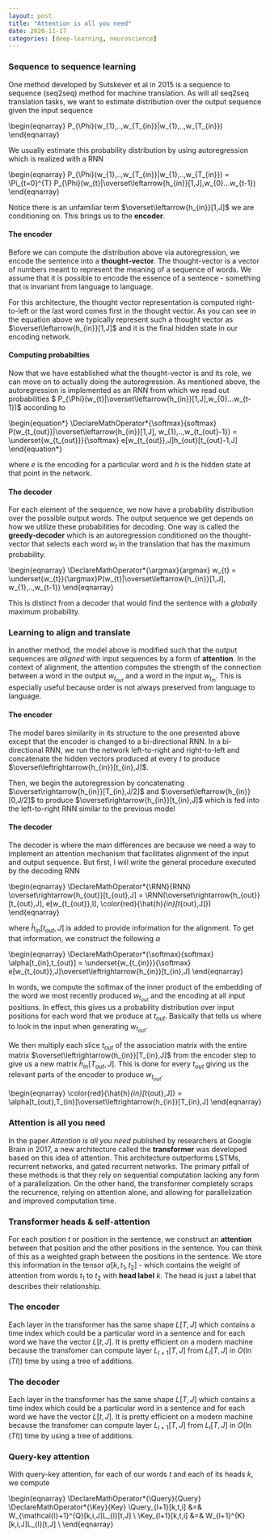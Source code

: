 ```yaml
---
layout: post
title: "Attention is all you need"
date: 2020-11-17
categories: [deep-learning, neuroscience]
---
```



### Sequence to sequence learning

One method developed by Sutskever et al in 2015 is a sequence to sequence (seq2seq) method for machine translation. As will all seq2seq translation tasks, we want to estimate distribution over the output sequence given the input sequence

\begin{eqnarray}
P_{\Phi}(w_{1},..,w_{T_{in}}|w_{1},..,w_{T_{in}})
\end{eqnarray}

We usually estimate this probability distribution by using autoregression which is realized with a RNN

\begin{eqnarray}
P_{\Phi}(w_{1},..,w_{T_{in}}|w_{1},..,w_{T_{in}}) = \Pi_{t=0}^{T} P_{\Phi}(w_{t}|\overset\leftarrow{h_{in}}[1,J],w_{0}...w_{t-1})
\end{eqnarray}

Notice there is an unfamiliar term $\overset\leftarrow{h_{in}}[1,J]$ we are conditioning on. This brings us to the **encoder**.

#### The encoder

Before we can compute the distribution above via autoregression, we encode the sentence into a **thought-vector**. The thought-vector is a vector of numbers meant to represent the meaning of a sequence of words. We assume that it is possible to encode the essence of a sentence - something that is invariant from language to language.

For this architecture, the thought vector representation is computed right-to-left or the last word comes first in the thought vector. As you can see in the equation above we typically represent such a thought vector as $\overset\leftarrow{h_{in}}[1,J]$ and it is the final hidden state in our encoding network.

#### Computing probabilties

Now that we have established what the thought-vector is and its role, we can move on to actually doing the autoregression. As mentioned above, the autoregression is implemented as an RNN from which we read out probabilities $ P_{\Phi}(w_{t}|\overset\leftarrow{h_{in}}[1,J],w_{0}...w_{t-1})$ according to

\begin{equation*}
\DeclareMathOperator*{\softmax}{softmax}
P(w_{t_{out}}|\overset\leftarrow{h_{in}}[1,J], w_{1},..,w_{t_{out}-1}) = \underset{w_{t_{out}}}{\softmax} e[w_{t_{out}},J]h_{out}[t_{out}-1,J]
\end{equation*}

where $e$ is the encoding for a particular word and $h$ is the hidden state at that point in the network.

#### The decoder

For each element of the sequence, we now have a probability distribution over the possible output words. The output sequence we get depends on how we utilize these probabilities for decoding. One way is called the **greedy-decoder** which is an autoregression conditioned on the thought-vector that selects each word $w_{t}$ in the translation that has the maximum probability.

\begin{eqnarray}
\DeclareMathOperator*{\argmax}{argmax}
w_{t} = \underset{w_{t}}{\argmax}P(w_{t}|\overset\leftarrow{h_{in}}[1,J], w_{1},..,w_{t-1})
\end{eqnarray}

This is distinct from a decoder that would find the sentence with a *globally* maximum probability.


### Learning to align and translate

In another method, the model above is modified such that the output sequences are *aligned* with input sequences by a form of **attention**. In the context of alignment, the attention computes the strength of the connection between a word in the output $w_{t_{out}}$ and a word in the input $w_{t_{in}}$. This is especially useful because order is not always preserved from language to language.

#### The encoder

The model bares similarity in its structure to the one presented above except that the encoder is changed to a bi-directional RNN. In a bi-directional RNN, we run the network left-to-right and right-to-left and concatenate the hidden vectors produced at every $t$ to produce $\overset\leftrightarrow{h_{in}}[t_{in},J]$.

Then, we begin the autoregression by concatenating $\overset\rightarrow{h_{in}}[T_{in},J/2]$ and $\overset\leftarrow{h_{in}}[0,J/2]$ to produce $\overset\rightarrow{h_{in}}[t_{in},J]$ which is fed into the left-to-right RNN similar to the previous model

#### The decoder

The decoder is where the main differences are because we need a way to implement an attention mechanism that facilitates alignment of the input and output sequence. But first, I will write the general procedure executed by the decoding RNN

\begin{eqnarray}
\DeclareMathOperator*{\RNN}{RNN}
\overset\rightarrow{h_{out}}[t_{out},J] = \RNN(\overset\rightarrow{h_{out}}[t_{out},J], e[w_{t_{out}},I], \color{red}{\hat{h}_{in}[t_{out},J]})
\end{eqnarray}


where $\hat{h}_{in}[t_{out},J]$ is added to provide information for the alignment. To get that information, we construct the following $\alpha$

\begin{eqnarray}
\DeclareMathOperator*{\softmax}{softmax}
\alpha[t_{in},t_{out}] = \underset{w_{t_{in}}}{\softmax} e[w_{t_{out}},J]\overset\leftrightarrow{h_{in}}[t_{in},J]
\end{eqnarray}

In words, we compute the softmax of the inner product of the embedding of the word we most recently produced $w_{t_{out}}$ and the encoding at all input positions. In effect, this gives us a probability distribution over input positions for each word that we produce at $t_{out}$. Basically that tells us where to look in the input when generating $w_{t_{out}}$.

We then multiply each slice $t_{out}$ of the association matrix with the entire matrix $\overset\leftrightarrow{h_{in}}[T_{in},J]$ from the encoder step to give us a new matrix $\hat{h}_{in}[T_{out},J]$. This is done for every $t_{out}$ giving us the relevant parts of the encoder to produce  $w_{t_{out}}$.

\begin{eqnarray}
\color{red}{\hat{h}_{in}[t_{out},J]} = \alpha[t_{out},T_{in}]\overset\leftrightarrow{h_{in}}[T_{in},J]
\end{eqnarray}


### Attention is all you need

In the paper *Attention is all you need* published by researchers at Google Brain in 2017, a new architecture called the **transformer** was developed based on this idea of attention. This architecture outperforms LSTMs, recurrent networks, and gated recurrent networks. The primary pitfall of these methods is that they rely on sequential computation lacking any form of a parallelization. On the other hand, the transformer completely scraps the recurrence, relying on attention alone, and allowing for parallelization and improved computation time.

### Transformer heads & self-attention

For each position $t$ or position in the sentence, we construct an **attention** between that position and the other positions in the sentence. You can think of this as a weighted graph between the positions in the sentence. We store this information in the tensor $\alpha[k,t_{1},t_{2}]$ - which contains the weight of attention from words $t_{1}$ to $t_{2}$ with **head label** $k$. The head is just a label that describes their relationship.

### The encoder

Each layer in the transformer has the same shape $L[T,J]$ which contains a time index which could be a particular word in a sentence and for each word we have the vector $L[t,J]$. It is pretty efficient on a modern machine because the transfomer can compute layer $L_{l+1}[T,J]$ from $L_{l}[T,J]$ in $O(\ln(TI))$ time by using a tree of additions.  

### The decoder

Each layer in the transformer has the same shape $L[T,J]$ which contains a time index which could be a particular word in a sentence and for each word we have the vector $L[t,J]$. It is pretty efficient on a modern machine because the transfomer can compute layer $L_{l+1}[T,J]$ from $L_{l}[T,J]$ in $O(\ln(TI))$ time by using a tree of additions.  

### Query-key attention

With query-key attention, for each of our words $t$ and each of its heads $k$, we compute

\begin{eqnarray}
\DeclareMathOperator*{\Query}{Query}
\DeclareMathOperator*{\Key}{Key}
\Query_{l+1}[k,t,i] &=& W_{\mathcal{l}+1}^{Q}[k,i,J]L_{l}[t,J] \\
\Key_{l+1}[k,t,i] &=& W_{l+1}^{K}[k,i,J]L_{l}[t,J] \\
\end{eqnarray}
